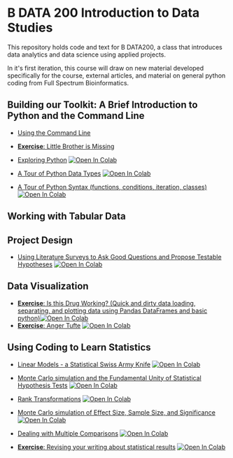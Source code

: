 # B DATA 200 Introduction to Data Studies

This repository holds code and text for B DATA200, a class that introduces data analytics and data science using applied projects.

In it's first iteration, this course will draw on new material developed specifically for the course, external articles, and material on general python coding from Full Spectrum Bioinformatics. 

## Building our Toolkit: A Brief Introduction to Python and the Command Line
- [Using the Command Line](https://nbviewer.jupyter.org/github/zaneveld/full_spectrum_bioinformatics/blob/master/content/03_the_command_line/the_commandline.ipynb)

- [**Exercise**: Little Brother is Missing](https://nbviewer.jupyter.org/github/zaneveld/full_spectrum_bioinformatics/blob/master/content/03_the_command_line/exercise_little_brother_is_missing.ipynb)

- [Exploring Python](https://nbviewer.jupyter.org/github/zaneveld/full_spectrum_bioinformatics/blob/master/content/04_exploring_python/exploring_python.ipynb) 
[![Open In Colab](https://colab.research.google.com/assets/colab-badge.svg)](https://colab.research.google.com/github/zaneveld/full_spectrum_bioinformatics/blob/master/content/04_exploring_python/exploring_python.ipynb)
     
- [A Tour of Python Data Types](https://nbviewer.jupyter.org/github/zaneveld/full_spectrum_bioinformatics/blob/master/content/04_exploring_python/exploring_python_data_types.ipynb) 
[![Open In Colab](https://colab.research.google.com/assets/colab-badge.svg)](https://colab.research.google.com/github/zaneveld/full_spectrum_bioinformatics/blob/master/content/04_exploring_python/exploring_python_data_types.ipynb)

-  [A Tour of Python Syntax (functions, conditions, iteration, classes)](https://nbviewer.jupyter.org/github/zaneveld/full_spectrum_bioinformatics/blob/master/content/04_exploring_python/A_Tour_of_Python_Syntax.ipynb)
[![Open In Colab](https://colab.research.google.com/assets/colab-badge.svg)](https://colab.research.google.com/github/zaneveld/full_spectrum_bioinformatics/blob/master/content/04_exploring_python/A_Tour_of_Python_Syntax.ipynb) 

## Working with Tabular Data


## Project Design

 - [Using Literature Surveys to Ask Good Questions and Propose Testable Hypotheses](https://nbviewer.jupyter.org/github/zaneveld/full_spectrum_bioinformatics/blob/master/content/05_project_design/project_design.ipynb) 
       [![Open In Colab](https://colab.research.google.com/assets/colab-badge.svg)](https://colab.research.google.com/github/zaneveld/full_spectrum_bioinformatics/blob/master/content/05_project_design/project_design.ipynb)
       
## Data Visualization
 - [**Exercise**: Is this Drug Working? (Quick and dirty data loading, separating, and plotting data using Pandas DataFrames and basic python)](https://nbviewer.jupyter.org/github/zaneveld/intro_to_data_studies/blob/main/content/tabular_data/exercise_is_this_drug_working.ipynb)[![Open In Colab](https://colab.research.google.com/assets/colab-badge.svg)](https://colab.research.google.com/github/zaneveld/intro_to_data_studies/blob/main/content/tabular_data/exercise_is_this_drug_working.ipynb)
 - [**Exercise**: Anger Tufte](https://nbviewer.jupyter.org/github/zaneveld/full_spectrum_bioinformatics/blob/master/content/09_visualization/anger_tufte.ipynb)
       [![Open In Colab](https://colab.research.google.com/assets/colab-badge.svg)](https://colab.research.google.com/github/zaneveld/full_spectrum_bioinformatics/blob/master/content/09_visualization/anger_tufte.ipynb)
       
## Using Coding to Learn Statistics
 
 - [Linear Models - a Statistical Swiss Army Knife](https://nbviewer.jupyter.org/github/zaneveld/full_spectrum_bioinformatics/blob/master/content/11_statistics/linear_models.ipynb)
       [![Open In Colab](https://colab.research.google.com/assets/colab-badge.svg)](https://colab.research.google.com/github/zaneveld/full_spectrum_bioinformatics/blob/master/content/11_statistics/rank_based_methods.ipynb)
       
- [Monte Carlo simulation and the Fundamental Unity of Statistical Hypothesis Tests](https://nbviewer.jupyter.org/github/zaneveld/full_spectrum_bioinformatics/blob/master/content/11_statistics/monte_carlo_methods_and_the_fundamental_unity_of_statistical_tests.ipynb)
     [![Open In Colab](https://colab.research.google.com/assets/colab-badge.svg)](https://colab.research.google.com/github/zaneveld/full_spectrum_bioinformatics/blob/master/content/11_statistics/monte_carlo_methods_and_the_fundamental_unity_of_statistical_tests.ipynb)
    
- [Rank Transformations](https://nbviewer.jupyter.org/github/zaneveld/full_spectrum_bioinformatics/blob/master/content/11_statistics/rank_based_methods.ipynb)
     [![Open In Colab](https://colab.research.google.com/assets/colab-badge.svg)](https://colab.research.google.com/github/zaneveld/full_spectrum_bioinformatics/blob/master/content/11_statistics/rank_based_methods.ipynb)

- [Monte Carlo simulation of Effect Size, Sample Size, and Significance](https://nbviewer.jupyter.org/github/zaneveld/full_spectrum_bioinformatics/blob/master/content/11_statistics/effect_size_sample_size_and_significance.ipynb)
[![Open In Colab](https://colab.research.google.com/assets/colab-badge.svg)](https://colab.research.google.com/github/zaneveld/full_spectrum_bioinformatics/blob/master/content/11_statistics/effect_size_sample_size_and_significance.ipynb)
 
- [Dealing with Multiple Comparisons](https://nbviewer.jupyter.org/github/zaneveld/full_spectrum_bioinformatics/blob/master/content/11_statistics/dealing_with_multiple_comparisons.ipynb)
     [![Open In Colab](https://colab.research.google.com/assets/colab-badge.svg)](https://colab.research.google.com/github/zaneveld/full_spectrum_bioinformatics/blob/master/content/11_statistics/dealing_with_multiple_comparisons.ipynb)
    
- [**Exercise**: Revising your writing about statistical results](./content/11_statistics/exercise_revising_your_writing_about_statistical_results.ipynb)
     [![Open In Colab](https://colab.research.google.com/assets/colab-badge.svg)](https://colab.research.google.com/github/zaneveld/full_spectrum_bioinformatics/blob/master/content/11_statistics/exercise_revising_your_writing_about_statistical_results.ipynb)
 
 
    
